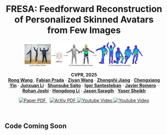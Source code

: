 <br />
<p align="center">
    <h1 align="center">
        FRESA: Feedforward Reconstruction of Personalized Skinned Avatars from Few Images
    </h1>

  <p align="center">
    <img src="assets/main.png"" alt="Overview" width="75%">
  </p>
  <p align="center">
    <strong>CVPR, 2025</strong>
    <br />
    <a href="https://github.com/rongakowang"><strong>Rong Wang </strong></a>
    .
    <a href="https://scholar.google.com/citations?user=s35rxJwAAAAJ&hl=es"><strong>Fabian Prada</strong></a>
    ·
    <a href="https://ziyanw1.github.io/"><strong>Ziyan Wang</strong></a>
    ·
    <a href="https://scholar.google.com/citations?user=h8bGMF4AAAAJ&hl=en"><strong>Zhongshi Jiang</strong></a>
    ·
    <a href="https://scholar.google.com.hk/citations?user=yXTk6HAAAAAJ&hl=nl"><strong>Chengxiang Yin</strong></a>
    ·
    <a href="https://scholar.google.com/citations?user=b2_zvDMAAAAJ"><strong>Junxuan Li</strong></a>
    ·
    <a href="https://shunsukesaito.github.io"><strong>Shunsuke Saito</strong></a>
    ·
    <a href="https://isantesteban.com"><strong>Igor Santesteban</strong></a>
    ·
    <a href="https://scholar.google.com/citations?user=Wx62iOsAAAAJ&hl=en"><strong>Javier Romero</strong></a>
    ·
    <a href="https://scholar.google.com/citations?user=L1jZb08AAAAJ&hl=en"><strong>Rohan Joshi</strong></a>
    ·
    <a href="https://users.cecs.anu.edu.au/~hongdong/"><strong>Hongdong Li</strong></a>
    ·
    <a href="https://scholar.google.com/citations?user=ss-IvjMAAAAJ&hl=en"><strong>Jason Saragih</strong></a>
    ·
    <a href="https://scholar.google.com/citations?user=Yd4KvooAAAAJ&hl=en"><strong>Yaser Sheikh</strong></a>
  </p>
  
  <p align="center">
    <a href=''>
      <img src='https://img.shields.io/badge/Paper-PDF-green?style=flat&logo=Googlescholar&logoColor=blue' alt='Paper PDF'>
    </a>
    <a href='' style='padding-left: 0.5rem;'>
      <img src='https://img.shields.io/badge/ArXiv-PDF-green?style=flat&logo=arXiv&logoColor=green' alt='ArXiv PDF'>
    </a>
    <a href=''>
      <img src='https://img.shields.io/badge/Youtube-Video-red?style=flat&logo=youtube&logoColor=red' alt='Youtube Video'>
    </a>
    <a href=''>
      <img src='https://img.shields.io/badge/Project-Page-blue?style=flat&logo=githubpages&logoColor=white' alt='Youtube Video'>
    </a>
      
  </p>
</p>

<br />

## Code Coming Soon
